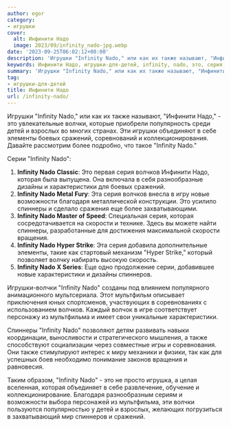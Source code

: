 ```yaml
---
author: egor
category:
- игрушки
cover:
  alt: Инфинити Надо
  image: 2023/09/infinity_nado-jpg.webp
date: '2023-09-25T06:02:12+00:00'
description: 'Игрушки "Infinity Nado," или как их также называют, "Инфинити Надо," - это увлекательные волчки, которые приобрели популярность среди детей и взрослых во...'
keywords: Инфинити Надо, игрушки-для-детей, infinity, nado, это, серия, игрушки, также, волчки, сражений, волчков, которая, характеристики, спиннеры, инфинити, детей, взрослых
summary: 'Игрушки "Infinity Nado," или как их также называют, "Инфинити Надо," - это увлекательные волчки, которые приобрели популярность среди детей и взрослых во...'
tag:
- игрушки-для-детей
title: Инфинити Надо
url: /infinity-nado/
---
```


Игрушки "Infinity Nado," или как их также называют, "Инфинити Надо," - это увлекательные волчки, которые приобрели популярность среди детей и взрослых во многих странах. Эти игрушки объединяют в себе элементы боевых сражений, соревнований и коллекционирования. Давайте рассмотрим более подробно, что такое "Infinity Nado."

Серии "Infinity Nado":

1. **Infinity Nado Classic**: Это первая серия волчков Инфинити Надо, которая была выпущена. Она включала в себя разнообразные дизайны и характеристики для боевых сражений.
1. **Infinity Nado Metal Fury**: Эта серия волчков внесла в игру новые возможности благодаря металлической конструкции. Это усилило спиннеры и сделало сражения еще более захватывающими.
1. **Infinity Nado Master of Speed**: Специальная серия, которая сосредотачивается на скорости и технике. Здесь вы можете найти спиннеры, разработанные для достижения максимальной скорости вращения.
1. **Infinity Nado Hyper Strike**: Эта серия добавила дополнительные элементы, такие как стартовый механизм "Hyper Strike," который позволяет волчку набирать высокую скорость.
1. **Infinity Nado X Series**: Еще одно продолжение серии, добавившее новые характеристики и дизайны спиннеров.

Игрушки-волчки "Infinity Nado" созданы под влиянием популярного анимационного мультсериала. Этот мультфильм описывает приключения юных спортсменов, участвующих в соревнованиях с использованием волчков. Каждый волчок в игре соответствует персонажу из мультфильма и имеет свои уникальные характеристики.

Спиннеры "Infinity Nado" позволяют детям развивать навыки координации, выносливости и стратегического мышления, а также способствуют социализации через совместные игры и соревнования. Они также стимулируют интерес к миру механики и физики, так как для успешных боев необходимо понимание законов вращения и равновесия.

Таким образом, "Infinity Nado" - это не просто игрушка, а целая вселенная, которая объединяет в себе развлечение, обучение и коллекционирование. Благодаря разнообразным сериям и возможности выбора персонажей из мультфильма, эти волчки пользуются популярностью у детей и взрослых, желающих погрузиться в захватывающий мир спиннеров и сражений.